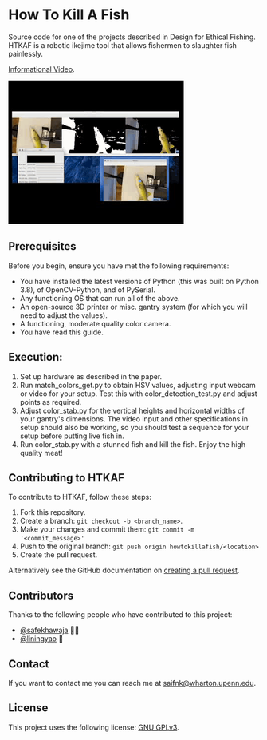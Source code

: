 # How To Kill A Fish
 
Source code for one of the projects described in Design for Ethical Fishing. HTKAF is a robotic ikejime tool that allows fishermen to slaughter fish painlessly.

[Informational Video](https://drive.google.com/file/d/1XWHXH9ygHLdgQ2DVScSIFX1xP1ImnFDS/view?usp=sharing).

![](fishgif.gif)

## Prerequisites

Before you begin, ensure you have met the following requirements:
* You have installed the latest versions of Python (this was built on Python 3.8), of OpenCV-Python, and of PySerial. 
* Any functioning OS that can run all of the above.
* An open-source 3D printer or misc. gantry system (for which you will need to adjust the values).
* A functioning, moderate quality color camera.
* You have read this guide.

## Execution:

1. Set up hardware as described in the paper. 
2. Run match_colors_get.py to obtain HSV values, adjusting input webcam or video for your setup. Test this with color_detection_test.py and adjust points as required.
3. Adjust color_stab.py for the vertical heights and horizontal widths of your gantry's dimensions. The video input and other specifications in setup should also be working, so you should test a sequence for your setup before putting live fish in.
4. Run color_stab.py with a stunned fish and kill the fish. Enjoy the high quality meat!


## Contributing to HTKAF
<!--- If your README is long or you have some specific process or steps you want contributors to follow, consider creating a separate CONTRIBUTING.md file--->
To contribute to HTKAF, follow these steps:

1. Fork this repository.
2. Create a branch: `git checkout -b <branch_name>`.
3. Make your changes and commit them: `git commit -m '<commit_message>'`
4. Push to the original branch: `git push origin howtokillafish/<location>`
5. Create the pull request.

Alternatively see the GitHub documentation on [creating a pull request](https://help.github.com/en/github/collaborating-with-issues-and-pull-requests/creating-a-pull-request).

## Contributors

Thanks to the following people who have contributed to this project:

* [@safekhawaja](https://github.com/safekhawaja) 📖🐛
* [@liningyao](https://morphingmatter.cs.cmu.edu) 🐛


## Contact

If you want to contact me you can reach me at <saifnk@wharton.upenn.edu>.

## License
<!--- If you're not sure which open license to use see https://choosealicense.com/--->

This project uses the following license: [GNU GPLv3](<https://choosealicense.com/licenses/gpl-3.0/>).
